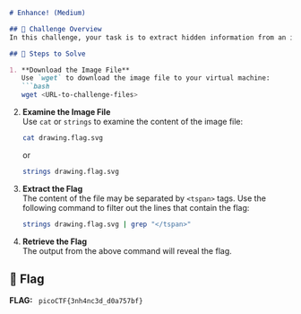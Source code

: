 ```markdown
# Enhance! (Medium)

## 📝 Challenge Overview
In this challenge, your task is to extract hidden information from an image file to retrieve the flag.

## 🚀 Steps to Solve

1. **Download the Image File**  
   Use `wget` to download the image file to your virtual machine:  
   ```bash
   wget <URL-to-challenge-files>
   ```

2. **Examine the Image File**  
   Use `cat` or `strings` to examine the content of the image file:  
   ```bash
   cat drawing.flag.svg
   ```
   or
   ```bash
   strings drawing.flag.svg
   ```

3. **Extract the Flag**  
   The content of the file may be separated by `<tspan>` tags. Use the following command to filter out the lines that contain the flag:  
   ```bash
   strings drawing.flag.svg | grep "</tspan>"
   ```

4. **Retrieve the Flag**  
   The output from the above command will reveal the flag.

## 🏁 Flag
**FLAG:** ` picoCTF{3nh4nc3d_d0a757bf}`
```

